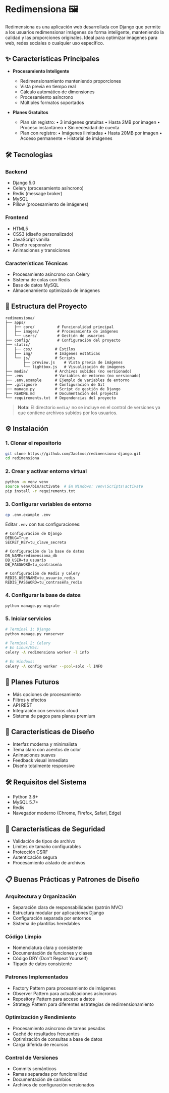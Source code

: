 # Redimensiona 🖼️

Redimensiona es una aplicación web desarrollada con Django que permite a los usuarios redimensionar imágenes de forma inteligente, manteniendo la calidad y las proporciones originales. Ideal para optimizar imágenes para web, redes sociales o cualquier uso específico.

## ✨ Características Principales

- **Procesamiento Inteligente**
  - Redimensionamiento manteniendo proporciones
  - Vista previa en tiempo real
  - Cálculo automático de dimensiones
  - Procesamiento asíncrono
  - Múltiples formatos soportados

- **Planes Gratuitos**
  - Plan sin registro:
    • 3 imágenes gratuitas
    • Hasta 2MB por imagen
    • Proceso instantáneo
    • Sin necesidad de cuenta
  - Plan con registro:
    • Imágenes ilimitadas
    • Hasta 20MB por imagen
    • Acceso permanente
    • Historial de imágenes

## 🛠️ Tecnologías

### Backend
- Django 5.0
- Celery (procesamiento asíncrono)
- Redis (message broker)
- MySQL
- Pillow (procesamiento de imágenes)

### Frontend
- HTML5
- CSS3 (diseño personalizado)
- JavaScript vanilla
- Diseño responsive
- Animaciones y transiciones

### Características Técnicas
- Procesamiento asíncrono con Celery
- Sistema de colas con Redis
- Base de datos MySQL
- Almacenamiento optimizado de imágenes

## 📂 Estructura del Proyecto

```
redimensiona/
├── apps/
│   ├── core/          # Funcionalidad principal
│   ├── images/        # Procesamiento de imágenes
│   └── users/         # Gestión de usuarios
├── config/            # Configuración del proyecto
├── static/
│   ├── css/          # Estilos
│   ├── img/          # Imágenes estáticas
│   └── js/           # Scripts
│       ├── preview.js    # Vista previa de imágenes
│       └── lightbox.js   # Visualización de imágenes
├── media/            # Archivos subidos (no versionado)
├── .env              # Variables de entorno (no versionado)
├── .env.example      # Ejemplo de variables de entorno
├── .gitignore        # Configuración de Git
├── manage.py         # Script de gestión de Django
├── README.md         # Documentación del proyecto
└── requirements.txt  # Dependencias del proyecto
```

> **Nota**: El directorio `media/` no se incluye en el control de versiones ya que contiene archivos subidos por los usuarios.

## ⚙️ Instalación

### 1. Clonar el repositorio
```bash
git clone https://github.com/Jaolmos/redimensiona-django.git
cd redimensiona
```

### 2. Crear y activar entorno virtual
```bash
python -m venv venv
source venv/bin/activate  # En Windows: venv\Scripts\activate
pip install -r requirements.txt
```

### 3. Configurar variables de entorno
```bash
cp .env.example .env
```
Editar `.env` con tus configuraciones:
```
# Configuración de Django
DEBUG=True
SECRET_KEY=tu_clave_secreta

# Configuración de la base de datos
DB_NAME=redimensiona_db
DB_USER=tu_usuario
DB_PASSWORD=tu_contraseña

# Configuración de Redis y Celery
REDIS_USERNAME=tu_usuario_redis
REDIS_PASSWORD=tu_contraseña_redis
```

### 4. Configurar la base de datos
```bash
python manage.py migrate
```

### 5. Iniciar servicios
```bash
# Terminal 1: Django
python manage.py runserver

# Terminal 2: Celery
# En Linux/Mac:
celery -A redimensiona worker -l info

# En Windows:
celery -A config worker --pool=solo -l INFO
```

## 🚀 Planes Futuros

- Más opciones de procesamiento
- Filtros y efectos
- API REST
- Integración con servicios cloud
- Sistema de pagos para planes premium

## 🎨 Características de Diseño

- Interfaz moderna y minimalista
- Tema claro con acentos de color
- Animaciones suaves
- Feedback visual inmediato
- Diseño totalmente responsive

## 🛠️ Requisitos del Sistema

- Python 3.8+
- MySQL 5.7+
- Redis
- Navegador moderno (Chrome, Firefox, Safari, Edge)

## 🔐 Características de Seguridad

- Validación de tipos de archivo
- Límites de tamaño configurables
- Protección CSRF
- Autenticación segura
- Procesamiento aislado de archivos

## 📋 Buenas Prácticas y Patrones de Diseño

### Arquitectura y Organización
- Separación clara de responsabilidades (patrón MVC)
- Estructura modular por aplicaciones Django
- Configuración separada por entornos
- Sistema de plantillas heredables

### Código Limpio
- Nomenclatura clara y consistente
- Documentación de funciones y clases
- Código DRY (Don't Repeat Yourself)
- Tipado de datos consistente

### Patrones Implementados
- Factory Pattern para procesamiento de imágenes
- Observer Pattern para actualizaciones asíncronas
- Repository Pattern para acceso a datos
- Strategy Pattern para diferentes estrategias de redimensionamiento

### Optimización y Rendimiento
- Procesamiento asíncrono de tareas pesadas
- Caché de resultados frecuentes
- Optimización de consultas a base de datos
- Carga diferida de recursos

### Control de Versiones
- Commits semánticos
- Ramas separadas por funcionalidad
- Documentación de cambios
- Archivos de configuración versionados


